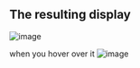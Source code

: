 ## The resulting display

![image](https://github.com/user-attachments/assets/061113fb-351e-48ce-81d4-a5c718a66874)

when you hover over it
![image](https://github.com/user-attachments/assets/133fc209-80d1-401a-b00c-931e84ce5c11)
